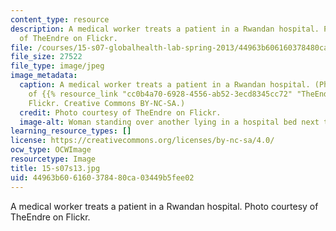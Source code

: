 ```yaml
---
content_type: resource
description: A medical worker treats a patient in a Rwandan hospital. Photo courtesy
  of TheEndre on Flickr.
file: /courses/15-s07-globalhealth-lab-spring-2013/44963b606160378480ca03449b5fee02_15-s07s13.jpg
file_size: 27522
file_type: image/jpeg
image_metadata:
  caption: A medical worker treats a patient in a Rwandan hospital. (Photo courtesy
    of {{% resource_link "cc0b4a70-6928-4556-ab52-3ecd8345cc72" "TheEndre" %}} on
    Flickr. Creative Commons BY-NC-SA.)
  credit: Photo courtesy of TheEndre on Flickr.
  image-alt: Woman standing over another lying in a hospital bed next to an IV drip.
learning_resource_types: []
license: https://creativecommons.org/licenses/by-nc-sa/4.0/
ocw_type: OCWImage
resourcetype: Image
title: 15-s07s13.jpg
uid: 44963b60-6160-3784-80ca-03449b5fee02
---
```

A medical worker treats a patient in a Rwandan hospital. Photo courtesy of TheEndre on Flickr.